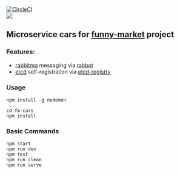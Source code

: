 [![CircleCI](https://circleci.com/gh/byavv/fm-cars.svg?style=shield)](https://circleci.com/gh/byavv/fm-cars)  
[![](https://images.microbadger.com/badges/image/aksenchyk/fm-cars.svg)](https://microbadger.com/images/aksenchyk/fm-cars "Provided by microbadger.com")

## Microservice cars for [funny-market](https://github.com/byavv/funny-market) project

### Features: 
- [rabbitmq](https://www.rabbitmq.com/) messaging via [rabbot](https://github.com/arobson/rabbot)
- [etcd](https://github.com/coreos/etcd) self-registration via [etcd-registry](https://github.com/mafintosh/etcd-registry)

### Usage

    npm install -g nodemon 
     ...
    cd fm-cars
    npm install

### Basic Commands

    npm start
    npm run dev
    npm test
    npm run clean
    npm run serve

